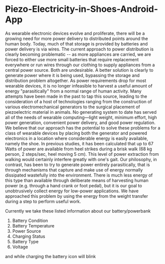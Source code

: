 # Piezo-Electricity-in-Shoes-Android-App

As wearable electronic devices evolve and proliferate, there will be a growing need for more power
delivery to distributed points around the human body. Today, much of that storage is provided by
batteries and power delivery is via wires. The current approach to power distribution is clearly
becoming problematic -- as more appliances are carried, we are forced to either use more small
batteries that require replacement everywhere or run wires through our clothing to supply appliances
from a central power source. Both are undesirable. A better solution is clearly to generate power where
it is being used, bypassing the storage and distribution problem altogether. As power requirements
drop for most wearable devices, it is no longer infeasible to harvest a useful amount of energy
&quot;parasitically&quot; from a normal range of human activity.
Many attempts have been made in the past to tap this source, leading to the consideration of a host of
technologies ranging from the construction of various electromechanical generators to the surgical
placement of piezoelectric material in animals. No generating system to date has served all of the needs
of wearable computing—light weight, minimum effort, high power generation, convenient power
delivery, and good power regulation. We believe that our approach has the potential to solve these
problems for a class of wearable devices by placing both the generator and powered electronics in a
location where considerable energy is easily available, namely the shoe.
In previous studies, it has been calculated that up to 67 Watts of power are available from heel strikes
during a brisk walk (68 kg person, 2 steps/sec, heel moving 5 cm). This level of power extraction from
walking would certainly interfere greatly with one&#39;s gait. Our philosophy, in contrast, has been to try to
generate power entirely parasitically, that is through mechanisms that capture and make use of energy
normally dissipated wastefully into the environment. There is much less energy of this type than
available through deliberate means of harvesting human power (e.g. through a hand crank or foot
pedal), but it is our goal to unobtrusively collect energy for low-power applications. We have
approached this problem by using the energy from the weight transfer during a step to perform useful
work.

Currently we take these listed information about our battery/powerbank
1. Battery Condition
2. Battery Temperature
3. Power Source
4. Charging Status
5. Battery Type
6. Voltage

and while charging the battery icon will blink
